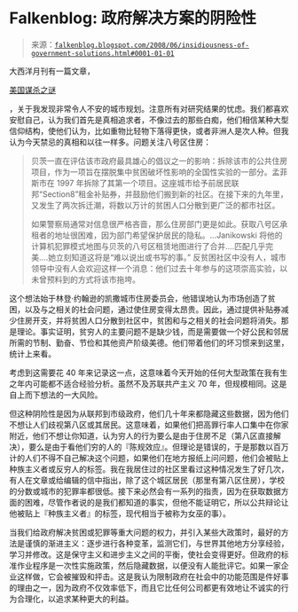 <!--yml

分类: 未分类

日期: 2024-05-12 23:15:00

-->

# Falkenblog: 政府解决方案的阴险性

> 来源：[`falkenblog.blogspot.com/2008/06/insidiousness-of-government-solutions.html#0001-01-01`](http://falkenblog.blogspot.com/2008/06/insidiousness-of-government-solutions.html#0001-01-01)

大西洋月刊有一篇文章，

[美国谋杀之谜](http://www.theatlantic.com/doc/200807/memphis-crime)

，关于我发现非常令人不安的城市规划。注意所有对研究结果的忧虑。我们都喜欢安慰自己，认为我们首先是真相追求者，不像过去的那些白痴，他们相信某种大型信仰结构，使他们认为，比如重物比轻物下落得更快，或者非洲人是次人种。但我认为今天禁忌的真相和以往一样多。问题关注八号区住房：

> 贝茨一直在评估该市政府最具雄心的倡议之一的影响：拆除该市的公共住房项目，作为一项旨在摆脱集中贫困破坏性影响的全国性实验的一部分。孟菲斯市在 1997 年拆除了其第一个项目。这座城市给予前居民联邦“Section8”租金补贴券，并鼓励他们搬到新的社区。在接下来的九年里，又发生了两次拆迁潮，将数以万计的贫困人口分散到更广泛的都市社区。
> 
> 如果警察局通常对信息很严格吝啬，那么住房部门更是如此。获取八号区承租者的地址很困难，因为部门希望保护居民的隐私。...Janikowski 将他的计算机犯罪模式地图与贝茨的八号区租赁地图进行了合并....匹配几乎完美....她立刻知道这将是“难以说出或书写的事。” 反贫困社区中没有人，城市领导中没有人会欢迎这样一个消息：他们过去十年参与的这项崇高实验，以未曾预料到的方式将该市拖垮。

这个想法始于林登·约翰逊的凯撒城市住房委员会，他错误地认为市场创造了贫困，以及与之相关的社会问题，通过使住房变得太昂贵。因此，通过提供补贴券减少住房开支，并将贫困人口分散到社区中，贫困和与之相关的社会问题将消失。那是理论。事实证明，贫穷人的主要问题不是缺少钱，而是需要做一个好公民和邻居所需的节制、勤奋、节俭和其他资产阶级美德。他们带着他们的坏习惯来到这里，统计上来看。

考虑到这需要花 40 年来记录这一点，这意味着今天开始的任何大型政策在我有生之年内可能都不适合经验分析。虽然不及苏联共产主义 70 年，但规模相同。这是自上而下想法的一大风险。

但这种阴险性是因为从联邦到市级政府，他们几十年来都隐藏这些数据，因为他们不想让人们歧视第八区或其居民。这意味着，如果他们把高罪行率人口集中在你家附近，他们不想让你知道，认为穷人的行为要么是由于住房不足（第八区直接解决），要么是由于看他们穷的人的『陈规效应』。但理论是错误的，于是那数以百万计的人们不得不自己解决这个问题，如果他们在地方报纸上问问题，他们会被贴上种族主义者或反穷人的标签。我在我居住过的社区里看过这种情况发生了好几次，有人在文章或给编辑的信中指出，除了这个城区居民（那里有第八区住房），学校的分数或城市的犯罪率都很低。接下来必然会有一系列的指责，因为在获取数据方面的困难，尽管作者说的是我们都知道的事实，但他不能证明它，所以公共辩论让他被贴上『种族主义者』的标签，现代相当于被称为女巫的事）。

当我们给政府解决贫困或犯罪等重大问题的权力，并引入某些大政策时，最好的方法是谨慎的渐进主义：逐步进行各种变革，监测它们，与世界其他地方分享经验，学习并修改。这是保守主义和进步主义之间的平衡，使社会变得更好。但政府的标准作业程序是一次性实施政策，然后隐藏数据，以便没有人能批评它。如果一家企业这样做，它会被摧毁和抨击。这是我认为限制政府在社会中的功能范围是件好事的理由之一，因为政府不仅效率低下，而且它比任何公司都更有效地让不诚实的行为合理化，以追求某种更大的利益。
